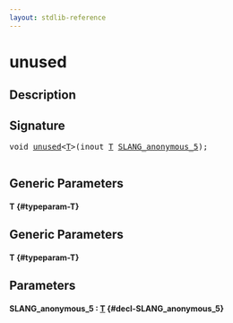 ```yaml
---
layout: stdlib-reference
---
```


# unused

## Description





## Signature 

<pre>
<span class="code_keyword">void</span> <a href="/stdlib-reference/global-decls/unused">unused</a>&lt;<a href="/stdlib-reference/global-decls/unused#typeparam-T" class="code_type">T</a>&gt;(<span class="code_keyword">inout</span> <a href="/stdlib-reference/global-decls/unused#typeparam-T" class="code_type">T</a> <a href="/stdlib-reference/global-decls/unused#decl-SLANG_anonymous_5" class="code_param">SLANG_anonymous_5</a>);

</pre>

## Generic Parameters

#### T {#typeparam-T}

## Generic Parameters

#### T {#typeparam-T}

## Parameters

#### SLANG\_anonymous\_5  : [T](/stdlib-reference/global-decls/unused#typeparam-T) {#decl-SLANG_anonymous_5}

